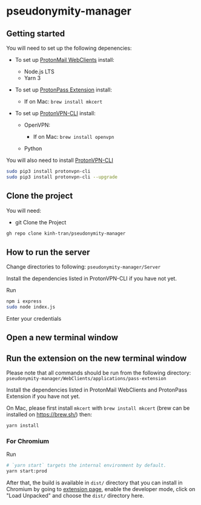 # pseudonymity-manager

## Getting started
You will need to set up the following depenencies:
- To set up [ProtonMail WebClients](https://github.com/ProtonMail/WebClients/tree/main/) install:
  - Node.js LTS
  - Yarn 3

- To set up [ProtonPass Extension](https://github.com/ProtonMail/WebClients/tree/main/applications/pass-extension) install:
  - If on Mac: `brew install mkcert`

- To set up [ProtonVPN-CLI](https://github.com/Rafficer/linux-cli-community#protonvpn-cli) install:
  - OpenVPN:
    - If on Mac: `brew install openvpn`

  - Python

You will also need to install [ProtonVPN-CLI](https://github.com/Rafficer/linux-cli-community#protonvpn-cli)
```bash
sudo pip3 install protonvpn-cli
sudo pip3 install protonvpn-cli --upgrade
```

## Clone the project
You will need:
- git
Clone the Project
```bash
gh repo clone kinh-tran/pseudonymity-manager
```

## How to run the server
Change directories to following: 
`pseudonymity-manager/Server`

Install the dependencies listed in ProtonVPN-CLI if you have not yet. 

Run

```bash
npm i express
sudo node index.js
```
Enter your credentials 

## Open a new terminal window


## Run the extension on the new terminal window

Please note that all commands should be run from the following directory: 
`pseudonymity-manager/WebClients/applications/pass-extension`

Install the dependencies listed in ProtonMail WebClients and ProtonPass Extension if you have not yet. 

On Mac, please first install `mkcert` with `brew install mkcert` (brew can be installed on https://brew.sh/) then:

```bash
yarn install
```

### For Chromium

Run

```bash
# `yarn start` targets the internal environment by default.
yarn start:prod
```

After that, the build is available in `dist/` directory that you can install in Chromium by going to [extension page](chrome://extensions/), enable the developer mode, click on "Load Unpacked" and choose the `dist/` directory here.

